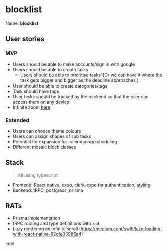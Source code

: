 # blocklist

Name: **blocklist**

## User stories

### MVP

- Users should be able to make accounts/sign in with google
- Users should be able to create tasks
  - Users should be able to prioritise tasks^[Or we can have it where the
    task gets bigger and bigger as the deadline approaches.]
- User should be able to create categories/tags
- Task should have tags
- User tasks should be tracked by the backend so that the user can access them
  on any device
- Infinite zoom
  [here](https://www.npmjs.com/package/@openspacelabs/react-native-zoomable-view) 

### Extended

- Users can choose theme colours
- Users can assign shapes of sub tasks
- Potential for expansion for calendaring/scheduling
- Different mosaic block classes

## Stack

> All using typescript

- Frontend: React native, expo, clerk-expo for authentication,
  [styling](https://www.nativewind.dev)
- Backend: tRPC, postgress, prisma

## RATs

- Prisma implementation
- tRPC routing and type definitions with `zod`
- Lazy rendering on infinite scroll
  (https://medium.com/swlh/lazy-loading-with-react-native-62cfe03986a4)

cool
